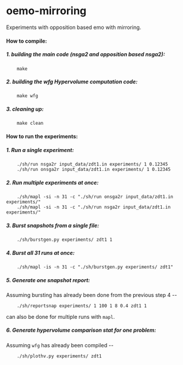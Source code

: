 oemo-mirroring
==============

Experiments with opposition based emo with mirroring.

#### How to compile:

##### 1. building the main code (nsga2 and opposition based nsga2):
```
	make
```

##### 2. building the wfg Hypervolume computation code:
```
	make wfg
``` 

##### 3. cleaning up:
```
	make clean
```


#### How to run the experiments:

##### 1. Run a single experiment:
```
	./sh/run nsga2r input_data/zdt1.in experiments/ 1 0.12345
	./sh/run onsga2r input_data/zdt1.in experiments/ 1 0.12345
```

##### 2. Run multiple experiments at once:
```
	./sh/mapl -si -n 31 -c "./sh/run onsga2r input_data/zdt1.in experiments/"	
	./sh/mapl -si -n 31 -c "./sh/run nsga2r input_data/zdt1.in experiments/"
```

##### 3. Burst snapshots from a single file:
```
	./sh/burstgen.py experiments/ zdt1 1
```
	
##### 4. Burst all 31 runs at once:
```
	./sh/mapl -is -n 31 -c "./sh/burstgen.py experiments/ zdt1"
```

##### 5. Generate one snapshot report:
Assuming bursting has already been done from the previous step 4 --
```
	./sh/reportsnap experiments/ 1 100 1 8 0.4 zdt1 1
```
can also be done for multiple runs with `mapl`.

##### 6. Generate hypervolume comparison stat for one problem:
Assuming `wfg` has already been compiled --
```
	./sh/plothv.py experiments/ zdt1
```
